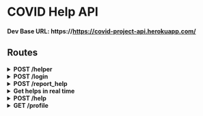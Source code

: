 # COVID Help API

#### Dev Base URL: https://https://covid-project-api.herokuapp.com/

## Routes

<details>
    <summary><b>POST /helper</b></summary>

    Query Params: none
    FormData:
        - group_name
        - representative
        - phone
        - password
        - locality (object of lat and lng)
        - social_service (optional)

    Registeration of social service groups/NGOs

</details>

<details>
    <summary><b>POST /login</b></summary>

    Query Params: none
    FormData:
        - phone
        - password

    Sign in of social service groups/NGOs

</details>

<details>
    <summary><b>POST /report_help</b></summary>

    Query Params: none
    FormData:
        - area_coordinates https://ibb.co/SsVvZYt
        - reported_by (name)
        - phone
        - helpType (description of help needed)

    Note: The `area_coordinates` property contains the lat lng of every point of the polygon. Make sure all the coordinates are of `Double` type

    Report a help

</details>

<details><summary><b>Get helps in real time</b></summary>
<p>

1. Initialize socket on the client

```javascript
let socket = io("https://https://covid-project-api.herokuapp.com/");
```

2. On getting the location of the device from the browser, emit an event to get new helps

```javascript
socket.emit("new_help", { lat: pos.lat, lng: pos.lng });
```

3. After submission of a new help, again emit an event for getting new helps

```javascript
socket.emit("new_help", { lat: pos.lat, lng: pos.lng });
```

4. Listen for new helps to be displayed onto the Google map

```javascript
socket.on("helps", data => {
  console.log(data);
  // => Report objects are received
});
```

</p>
</details>

<details>
    <summary><b>POST /help</b></summary>

    Query Params:
        - helpId

    Authorization: Bearer <token>
    FormData: none

    Assign the help to the logged in helper

</details>

<details>
    <summary><b>GET /profile</b></summary>

    Query Params: none
    Authorization: Bearer <token>
    FormData: none

    Profile of the helper

</details>

